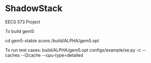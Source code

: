 # ShadowStack
EECS 573 Project

To build gem5:

cd gem5-stable
scons /build/ALPHA/gem5.opt

To run test cases:
build/ALPHA/gem5.opt configs/example/se.py -c <TEST> --caches --l2cache --cpu-type=detailed
